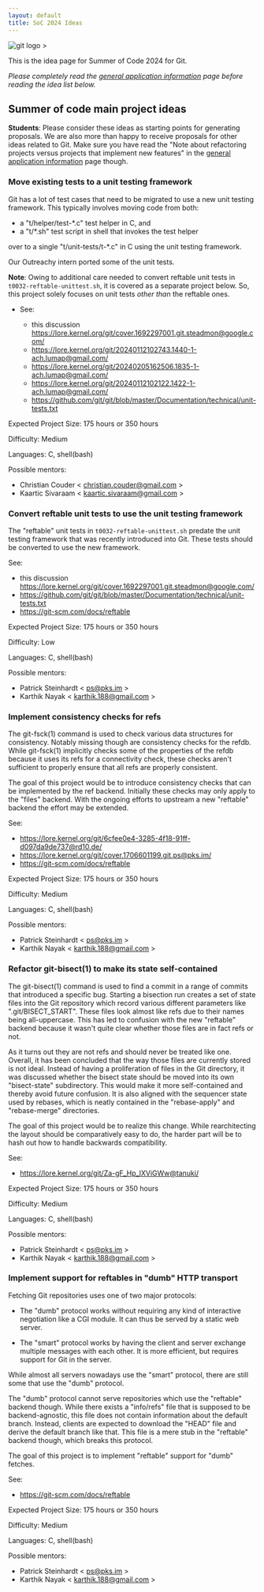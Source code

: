 ```yaml
---
layout: default
title: SoC 2024 Ideas
---
```


![git logo >](https://git-scm.com/images/logos/downloads/Git-Logo-2Color.svg)

This is the idea page for Summer of Code 2024 for Git.

*Please completely read the [general application information](https://git.github.io/General-Application-Information)
page before reading the idea list below.*

## Summer of code main project ideas

**Students**: Please consider these ideas as starting points for
generating proposals. We are also more than happy to receive proposals
for other ideas related to Git. Make sure you have read the "Note
about refactoring projects versus projects that implement new
features" in the [general application information](https://git.github.io/General-Application-Information)
page though.

### Move existing tests to a unit testing framework

Git has a lot of test cases that need to be migrated to use a new unit
testing framework. This typically involves moving code from both:

  - a "t/helper/test-*.c" test helper in C, and
  - a "t/*.sh" test script in shell that invokes the test helper

over to a single "t/unit-tests/t-*.c" in C using the unit testing
framework.

Our Outreachy intern ported some of the unit tests.

**Note**: Owing to additional care needed to convert
reftable unit tests in `t0032-reftable-unittest.sh`,
it is covered as a separate project below.
So, this project solely focuses on unit tests _other than_
the reftable ones.

- See:

  - this discussion <https://lore.kernel.org/git/cover.1692297001.git.steadmon@google.com/>
  - <https://lore.kernel.org/git/20240112102743.1440-1-ach.lumap@gmail.com/>
  - <https://lore.kernel.org/git/20240205162506.1835-1-ach.lumap@gmail.com/>
  - <https://lore.kernel.org/git/20240112102122.1422-1-ach.lumap@gmail.com/>
  - <https://github.com/git/git/blob/master/Documentation/technical/unit-tests.txt>

Expected Project Size: 175 hours or 350 hours

Difficulty: Medium

Languages: C, shell(bash)

Possible mentors:
* Christian Couder < <christian.couder@gmail.com> >
* Kaartic Sivaraam < <kaartic.sivaraam@gmail.com> >

### Convert reftable unit tests to use the unit testing framework

The "reftable" unit tests in `t0032-reftable-unittest.sh`
predate the unit testing framework that was recently
introduced into Git. These tests should be converted to use
the new framework.

See:

  - this discussion <https://lore.kernel.org/git/cover.1692297001.git.steadmon@google.com/>
  - <https://github.com/git/git/blob/master/Documentation/technical/unit-tests.txt>
  - <https://git-scm.com/docs/reftable>

Expected Project Size: 175 hours or 350 hours

Difficulty: Low

Languages: C, shell(bash)

Possible mentors:
* Patrick Steinhardt < <ps@pks.im> >
* Karthik Nayak < <karthik.188@gmail.com> >

### Implement consistency checks for refs

The git-fsck(1) command is used to check various data
structures for consistency. Notably missing though are
consistency checks for the refdb. While git-fsck(1)
implicitly checks some of the properties of the refdb
because it uses its refs for a connectivity check, these
checks aren't sufficient to properly ensure that all refs
are properly consistent.

The goal of this project would be to introduce consistency
checks that can be implemented by the ref backend. Initially
these checks may only apply to the "files" backend. With the
ongoing efforts to upstream a new "reftable" backend the
effort may be extended.

See:

  - <https://lore.kernel.org/git/6cfee0e4-3285-4f18-91ff-d097da9de737@rd10.de/>
  - <https://lore.kernel.org/git/cover.1706601199.git.ps@pks.im/>
  - <https://git-scm.com/docs/reftable>

Expected Project Size: 175 hours or 350 hours

Difficulty: Medium

Languages: C, shell(bash)

Possible mentors:
* Patrick Steinhardt < <ps@pks.im> >
* Karthik Nayak < <karthik.188@gmail.com> >

### Refactor git-bisect(1) to make its state self-contained

The git-bisect(1) command is used to find a commit in a
range of commits that introduced a specific bug. Starting a
bisection run creates a set of state files into the Git
repository which record various different parameters like
".git/BISECT_START". These files look almost like refs
due to their names being all-uppercase. This has led to
confusion with the new "reftable" backend because it wasn't
quite clear whether those files are in fact refs or not.

As it turns out they are not refs and should never be
treated like one. Overall, it has been concluded that the
way those files are currently stored is not ideal. Instead
of having a proliferation of files in the Git directory, it
was discussed whether the bisect state should be moved into
its own "bisect-state" subdirectory. This would make it more
self-contained and thereby avoid future confusion. It is
also aligned with the sequencer state used by rebases, which
is neatly contained in the "rebase-apply" and "rebase-merge"
directories.

The goal of this project would be to realize this change.
While rearchitecting the layout should be comparatively easy
to do, the harder part will be to hash out how to handle
backwards compatibility.

See:

  - <https://lore.kernel.org/git/Za-gF_Hp_lXViGWw@tanuki/>

Expected Project Size: 175 hours or 350 hours

Difficulty: Medium

Languages: C, shell(bash)

Possible mentors:
* Patrick Steinhardt < <ps@pks.im> >
* Karthik Nayak < <karthik.188@gmail.com> >

### Implement support for reftables in "dumb" HTTP transport

Fetching Git repositories uses one of two major protocols:

  - The "dumb" protocol works without requiring any kind of
    interactive negotiation like a CGI module. It can thus
    be served by a static web server.

  - The "smart" protocol works by having the client and
    server exchange multiple messages with each other. It is
    more efficient, but requires support for Git in the
    server.

While almost all servers nowadays use the "smart" protocol,
there are still some that use the "dumb" protocol.

The "dumb" protocol cannot serve repositories which use the
"reftable" backend though. While there exists a "info/refs"
file that is supposed to be backend-agnostic, this file does
not contain information about the default branch. Instead,
clients are expected to download the "HEAD" file and derive
the default branch like that. This file is a mere stub in
the "reftable" backend though, which breaks this protocol.

The goal of this project is to implement "reftable" support
for "dumb" fetches.

See:

  - <https://git-scm.com/docs/reftable>

Expected Project Size: 175 hours or 350 hours

Difficulty: Medium

Languages: C, shell(bash)

Possible mentors:
* Patrick Steinhardt < <ps@pks.im> >
* Karthik Nayak < <karthik.188@gmail.com> >
